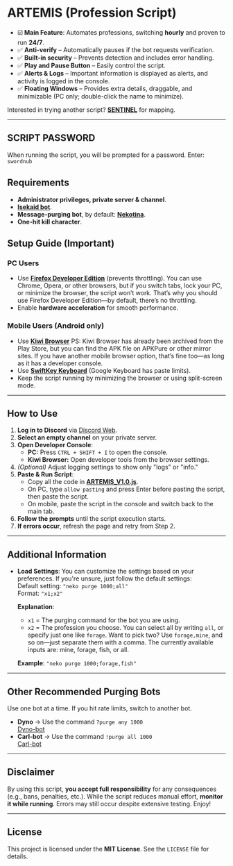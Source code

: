 # **ARTEMIS** (Profession Script)
- ☑️ **Main Feature**: Automates professions, switching **hourly** and proven to run **24/7**.
- ✅ **Anti-verify** – Automatically pauses if the bot requests verification.  
- ✅ **Built-in security** – Prevents detection and includes error handling.  
- ✅ **Play and Pause Button** – Easily control the script.  
- ✅ **Alerts & Logs** – Important information is displayed as alerts, and activity is logged in the console.  
- ✅ **Floating Windows** – Provides extra details, draggable, and minimizable (PC only; double-click the name to minimize).  

Interested in trying another script? [**SENTINEL**](https://github.com/devilsadvocate101/SENTINEL) for mapping.

---

## SCRIPT PASSWORD
When running the script, you will be prompted for a password.
Enter: `swordnub`

## **Requirements**
- **Administrator privileges, private server & channel**.
- [**Isekaid bot**](https://top.gg/bot/989440183428599849).
- **Message-purging bot**, by default: [**Nekotina**](https://top.gg/bot/429457053791158281).
- **One-hit kill character**.

## **Setup Guide** (Important)
### **PC Users**
- Use [**Firefox Developer Edition**](https://www.mozilla.org/en-US/firefox/developer/) 
 (prevents throttling). You can use Chrome, Opera, or other browsers, but if you switch tabs, lock your PC, or minimize the browser, the script won’t work. That’s why you should use Firefox Developer Edition—by default, there’s no throttling.
- Enable **hardware acceleration** for smooth performance.

### **Mobile Users** (Android only)
- Use [**Kiwi Browser**](https://apkpure.com/kiwi-browser-fast-quiet/com.kiwibrowser.browser)
PS: Kiwi Browser has already been archived from the Play Store, but you can find the APK file on APKPure or other mirror sites. If you have another mobile browser option, that’s fine too—as long as it has a developer console.
- Use [**SwiftKey Keyboard**](https://play.google.com/store/apps/details?id=com.touchtype.swiftkey) (Google Keyboard has paste limits).
- Keep the script running by minimizing the browser or using split-screen mode.

---

## **How to Use**
1. **Log in to Discord** via [Discord Web](https://discord.com/app).
2. **Select an empty channel** on your private server.
3. **Open Developer Console**:
   - **PC:** Press `CTRL + SHIFT + I` to open the console.  
   - **Kiwi Browser:** Open developer tools from the browser settings.
4. *(Optional)* Adjust logging settings to show only "logs" or "info."
5. **Paste & Run Script**:
   - Copy all the code in [**ARTEMIS_V1.0.js**](https://github.com/devilsadvocate101/ARTEMIS/blob/main/ARTEMIS_V1.0).
   - On PC, type `allow pasting` and press Enter before pasting the script, then paste the script.
   - On mobile, paste the script in the console and switch back to the main tab.
6. **Follow the prompts** until the script execution starts.
7. **If errors occur**, refresh the page and retry from Step 2.

---

## **Additional Information**
- **Load Settings**: You can customize the settings based on your preferences. If you're unsure, just follow the default settings:  
  Default setting: `"neko purge 1000;all"`  
  Format: `"x1;x2"`  

  **Explanation**:  
  - `x1` = The purging command for the bot you are using.  
  - `x2` = The profession you choose. You can select all by writing `all`, or specify just one like `forage`. Want to pick two? Use `forage,mine`, and so on—just separate them with a comma. The currently available inputs are: mine, forage, fish, or all.  

  **Example**: `"neko purge 1000;forage,fish"`

---

## **Other Recommended Purging Bots**
Use one bot at a time. If you hit rate limits, switch to another bot.

- **Dyno** → Use the command `?purge any 1000`  
  [Dyno-bot](https://top.gg/bot/155149108183695360)  
- **Carl-bot** → Use the command `!purge all 1000`  
  [Carl-bot](https://top.gg/bot/235148962103951360)  

---

## **Disclaimer**
By using this script, **you accept full responsibility** for any consequences (e.g., bans, penalties, etc.). While the script reduces manual effort, **monitor it while running**. Errors may still occur despite extensive testing. Enjoy!

---

## **License**
This project is licensed under the **MIT License**. See the `LICENSE` file for details.

